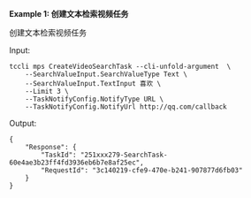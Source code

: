 **Example 1: 创建文本检索视频任务**

创建文本检索视频任务

Input: 

```
tccli mps CreateVideoSearchTask --cli-unfold-argument  \
    --SearchValueInput.SearchValueType Text \
    --SearchValueInput.TextInput 喜欢 \
    --Limit 3 \
    --TaskNotifyConfig.NotifyType URL \
    --TaskNotifyConfig.NotifyUrl http://qq.com/callback
```

Output: 
```
{
    "Response": {
        "TaskId": "251xxx279-SearchTask-60e4ae3b23ff4fd3936eb6b7e8af25ec",
        "RequestId": "3c140219-cfe9-470e-b241-907877d6fb03"
    }
}
```

